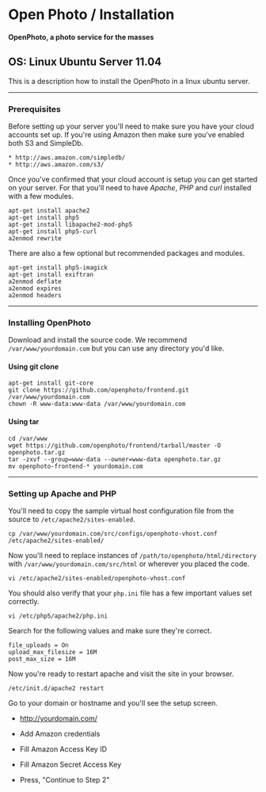 Open Photo / Installation
=======================
#### OpenPhoto, a photo service for the masses

## OS: Linux Ubuntu Server 11.04
This is a description how to install the OpenPhoto in a linux ubuntu server.

----------------------------------------

### Prerequisites

Before setting up your server you'll need to make sure you have your cloud accounts set up. If you're using Amazon then make sure you've enabled both S3 and SimpleDb.

    * http://aws.amazon.com/simpledb/
    * http://aws.amazon.com/s3/

Once you've confirmed that your cloud account is setup you can get started on your server. For that you'll need to have _Apache_, _PHP_ and _curl_ installed with a few modules.

    apt-get install apache2
    apt-get install php5
    apt-get install libapache2-mod-php5
    apt-get install php5-curl
    a2enmod rewrite

There are also a few optional but recommended packages and modules.

    apt-get install php5-imagick
    apt-get install exiftran
    a2enmod deflate
    a2enmod expires
    a2enmod headers

----------------------------------------

### Installing OpenPhoto

Download and install the source code. We recommend `/var/www/yourdomain.com` but you can use any directory you'd like.

#### Using git clone

    apt-get install git-core
    git clone https://github.com/openphoto/frontend.git /var/www/yourdomain.com
    chown -R www-data:www-data /var/www/yourdomain.com

#### Using tar

    cd /var/www
    wget https://github.com/openphoto/frontend/tarball/master -O openphoto.tar.gz
    tar -zxvf --group=www-data --owner=www-data openphoto.tar.gz
    mv openphoto-frontend-* yourdomain.com

----------------------------------------

### Setting up Apache and PHP

You'll need to copy the sample virtual host configuration file from the source to `/etc/apache2/sites-enabled`.

    cp /var/www/yourdomain.com/src/configs/openphoto-vhost.conf /etc/apache2/sites-enabled/

Now you'll need to replace instances of `/path/to/openphoto/html/directory` with `/var/www/yourdomain.com/src/html` or wherever you placed the code.

    vi /etc/apache2/sites-enabled/openphoto-vhost.conf

You should also verify that your `php.ini` file has a few important values set correctly.

    vi /etc/php5/apache2/php.ini

Search for the following values and make sure they're correct.

    file_uploads = On
    upload_max_filesize = 16M
    post_max_size = 16M

Now you're ready to restart apache and visit the site in your browser.

    /etc/init.d/apache2 restart

Go to your domain or hostname and you'll see the setup screen.

 * http://yourdomain.com/

* Add Amazon credentials
 * Fill Amazon Access Key ID
 * Fill Amazon Secret Access Key

* Press, "Continue to Step 2"

